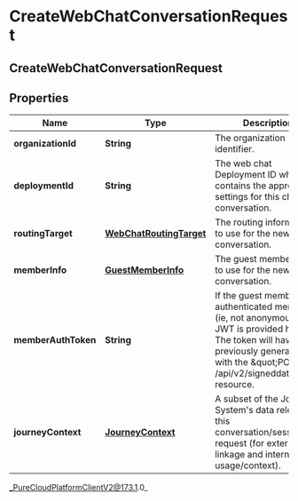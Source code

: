 # CreateWebChatConversationRequest

## CreateWebChatConversationRequest

## Properties

|Name | Type | Description | Notes|
|------------ | ------------- | ------------- | -------------|
| **organizationId** | **String** | The organization identifier. | |
| **deploymentId** | **String** | The web chat Deployment ID which contains the appropriate settings for this chat conversation. | |
| **routingTarget** | [**WebChatRoutingTarget**](WebChatRoutingTarget) | The routing information to use for the new chat conversation. | |
| **memberInfo** | [**GuestMemberInfo**](GuestMemberInfo) | The guest member info to use for the new chat conversation. | |
| **memberAuthToken** | **String** | If the guest member is an authenticated member (ie, not anonymous) his JWT is provided here. The token will have been previously generated with the \&quot;POST /api/v2/signeddata\&quot; resource. | [optional] |
| **journeyContext** | [**JourneyContext**](JourneyContext) | A subset of the Journey System&#39;s data relevant to this conversation/session request (for external linkage and internal usage/context). | [optional] |



_PureCloudPlatformClientV2@173.1.0_
